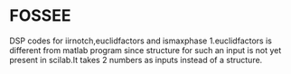 # FOSSEE
DSP codes for iirnotch,euclidfactors and ismaxphase
1.euclidfactors is different from matlab program since structure for such an input is not yet present in scilab.It takes 2 numbers as inputs instead of a structure.
